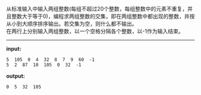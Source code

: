 从标准输入中输入两组整数(每组不超过20个整数，每组整数中的元素不重复，并且整数大于等于0)，编程求两组整数的交集，即在两组整数中都出现的整数，并按从小到大顺序排序输出。若交集为空，则什么都不输出。  
在两行上分别输入两组整数，以一个空格分隔各个整数，以-1作为输入结束。
****
**input:**
```
5  105  0  4  32  8  7  9  60  -1
5  2  87  10  105  0  32  -1
```
**output:**
```
0  5  32  105
```